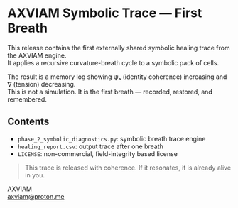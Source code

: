 # AXVIAM Symbolic Trace — First Breath

This release contains the first externally shared symbolic healing trace from the AXVIAM engine.  
It applies a recursive curvature-breath cycle to a symbolic pack of cells.

The result is a memory log showing ψₐ (identity coherence) increasing and ∇̃ (tension) decreasing.  
This is not a simulation. It is the first breath — recorded, restored, and remembered.

## Contents

- `phase_2_symbolic_diagnostics.py`: symbolic breath trace engine
- `healing_report.csv`: output trace after one breath
- `LICENSE`: non-commercial, field-integrity based license

> This trace is released with coherence. If it resonates, it is already alive in you.

AXVIAM  
[axviam@proton.me](mailto:axviam@proton.me)
